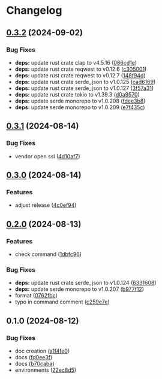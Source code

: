 # Changelog

## [0.3.2](https://github.com/LunchTimeCode/hay/compare/v0.3.1...v0.3.2) (2024-09-02)


### Bug Fixes

* **deps:** update rust crate clap to v4.5.16 ([086cd1e](https://github.com/LunchTimeCode/hay/commit/086cd1e5fa86685afd8f1e90914bb88c09baed1d))
* **deps:** update rust crate reqwest to v0.12.6 ([c305001](https://github.com/LunchTimeCode/hay/commit/c3050016df2f6bc93f7f5b7c5fb9240ce6620f64))
* **deps:** update rust crate reqwest to v0.12.7 ([148f94d](https://github.com/LunchTimeCode/hay/commit/148f94dedf33a9dcbd649665167f0f2acf662117))
* **deps:** update rust crate serde_json to v1.0.125 ([cad6169](https://github.com/LunchTimeCode/hay/commit/cad6169eeca6ac17db5f02f0f2c309db34bd00d4))
* **deps:** update rust crate serde_json to v1.0.127 ([3f57a31](https://github.com/LunchTimeCode/hay/commit/3f57a313284472187e9984cfb6c2c533ea27d122))
* **deps:** update rust crate tokio to v1.39.3 ([d0a9570](https://github.com/LunchTimeCode/hay/commit/d0a957024c341c2f57fd4efe80282c357a4832f0))
* **deps:** update serde monorepo to v1.0.208 ([fdee3b8](https://github.com/LunchTimeCode/hay/commit/fdee3b8adedb5f4e94ca6d4f409562304b9ced27))
* **deps:** update serde monorepo to v1.0.209 ([e7f435c](https://github.com/LunchTimeCode/hay/commit/e7f435c1ecf0d88a330b093cabe37dff7f1ebe42))

## [0.3.1](https://github.com/LunchTimeCode/hay/compare/v0.3.0...v0.3.1) (2024-08-14)


### Bug Fixes

* vendor open ssl ([4d10af7](https://github.com/LunchTimeCode/hay/commit/4d10af7c4c0d0c26cdd93d950a3d244e24c5bbfb))

## [0.3.0](https://github.com/LunchTimeCode/hay/compare/v0.2.0...v0.3.0) (2024-08-14)


### Features

* adjust release ([4c0ef94](https://github.com/LunchTimeCode/hay/commit/4c0ef94b12dffaac60edee17b4831c45b2dec912))

## [0.2.0](https://github.com/LunchTimeCode/hay/compare/v0.1.0...v0.2.0) (2024-08-13)


### Features

* check command ([1dbfc96](https://github.com/LunchTimeCode/hay/commit/1dbfc9623f23d749dc90cfa48f5e5596f0e7c23d))


### Bug Fixes

* **deps:** update rust crate serde_json to v1.0.124 ([6331608](https://github.com/LunchTimeCode/hay/commit/6331608c7263b72df3a555f8662b810b6a611ad2))
* **deps:** update serde monorepo to v1.0.207 ([b977f12](https://github.com/LunchTimeCode/hay/commit/b977f1223215628dcadcc1f1f8f703485cafcbc7))
* format ([0762fbc](https://github.com/LunchTimeCode/hay/commit/0762fbcaaeae3fc44d6364be4edfe962a2823d67))
* typo in command comment ([c259e7e](https://github.com/LunchTimeCode/hay/commit/c259e7ed6ebe521991a9f54d970b870a50b30be3))

## 0.1.0 (2024-08-12)


### Bug Fixes

* doc creation ([a1f4fe0](https://github.com/LunchTimeCode/hay/commit/a1f4fe093de001c415ce86b67b0ced96a04ad50c))
* docs ([fd0ee3f](https://github.com/LunchTimeCode/hay/commit/fd0ee3f6995b1aa968f8b87dcc2cbcbd4e1495a7))
* docs ([b70caba](https://github.com/LunchTimeCode/hay/commit/b70cabad565b1d1d877a6d843912287d46a55676))
* environments ([22ec8d5](https://github.com/LunchTimeCode/hay/commit/22ec8d5edd8f698a9ae856f24c82466c14cbff29))
